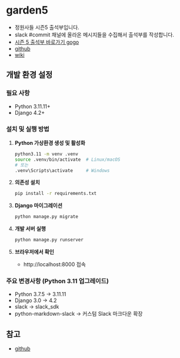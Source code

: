 # garden5
* 정원사들 시즌5 출석부입니다.
* slack #commit 채널에 올라온 메시지들을 수집해서 출석부를 작성합니다.
* [시즌 5 출석부 바로가기 gogo](http://garden5.junho85.pe.kr/)
* [github](https://github.com/junho85/garden5)
* [wiki](https://github.com/junho85/garden5/wiki)

## 개발 환경 설정

### 필요 사항
- Python 3.11.11+
- Django 4.2+

### 설치 및 실행 방법

1. **Python 가상환경 생성 및 활성화**
   ```bash
   python3.11 -m venv .venv
   source .venv/bin/activate  # Linux/macOS
   # 또는
   .venv\Scripts\activate     # Windows
   ```

2. **의존성 설치**
   ```bash
   pip install -r requirements.txt
   ```

3. **Django 마이그레이션**
   ```bash
   python manage.py migrate
   ```

4. **개발 서버 실행**
   ```bash
   python manage.py runserver
   ```

5. **브라우저에서 확인**
   - http://localhost:8000 접속

### 주요 변경사항 (Python 3.11 업그레이드)
- Python 3.7.5 → 3.11.11
- Django 3.0 → 4.2
- slack → slack_sdk
- python-markdown-slack → 커스텀 Slack 마크다운 확장

## 참고
* [github](https://github.com/junho85/garden4)